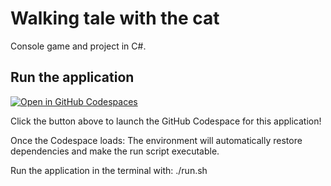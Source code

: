 # Walking tale with the cat
Console game and project in C#.

## Run the application
[![Open in GitHub Codespaces](https://github.com/codespaces/badge.svg)](https://github.com/codespaces/Aurorien/special-doodle-xgqp65qw75qh6v9)

Click the button above to launch the GitHub Codespace for this application!

Once the Codespace loads:
The environment will automatically restore dependencies and make the run script executable.

Run the application in the terminal with:
./run.sh